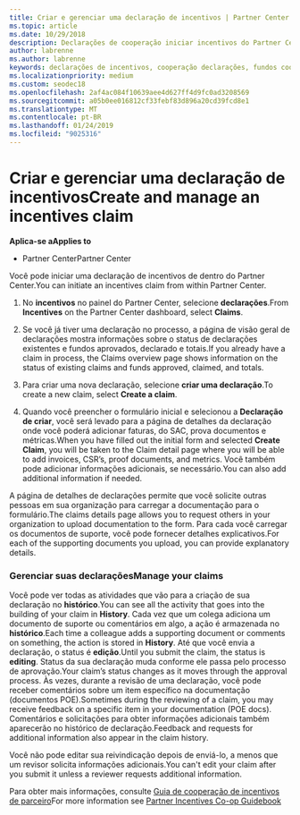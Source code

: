 ```yaml
---
title: Criar e gerenciar uma declaração de incentivos | Partner Center
ms.topic: article
ms.date: 10/29/2018
description: Declarações de cooperação iniciar incentivos do Partner Center. Você pode ver todas as atividades que vão para a criação de sua declaração no histórico.
author: labrenne
ms.author: labrenne
keywords: declarações de incentivos, cooperação declarações, fundos cooperativos
ms.localizationpriority: medium
ms.custom: seodec18
ms.openlocfilehash: 2af4ac084f10639aee4d627ff4d9fc0ad3208569
ms.sourcegitcommit: a05b0ee016812cf33febf83d896a20cd39fcd8e1
ms.translationtype: MT
ms.contentlocale: pt-BR
ms.lasthandoff: 01/24/2019
ms.locfileid: "9025316"
---
```

# <a name="create-and-manage-an-incentives-claim"></a><span data-ttu-id="bb1f9-105">Criar e gerenciar uma declaração de incentivos</span><span class="sxs-lookup"><span data-stu-id="bb1f9-105">Create and manage an incentives claim</span></span>

**<span data-ttu-id="bb1f9-106">Aplica-se a</span><span class="sxs-lookup"><span data-stu-id="bb1f9-106">Applies to</span></span>**
- <span data-ttu-id="bb1f9-107">Partner Center</span><span class="sxs-lookup"><span data-stu-id="bb1f9-107">Partner Center</span></span>

<span data-ttu-id="bb1f9-108">Você pode iniciar uma declaração de incentivos de dentro do Partner Center.</span><span class="sxs-lookup"><span data-stu-id="bb1f9-108">You can initiate an incentives claim from within Partner Center.</span></span> 

1. <span data-ttu-id="bb1f9-109">No **incentivos** no painel do Partner Center, selecione **declarações**.</span><span class="sxs-lookup"><span data-stu-id="bb1f9-109">From **Incentives** on the Partner Center dashboard, select **Claims**.</span></span>

2.  <span data-ttu-id="bb1f9-110">Se você já tiver uma declaração no processo, a página de visão geral de declarações mostra informações sobre o status de declarações existentes e fundos aprovados, declarado e totais.</span><span class="sxs-lookup"><span data-stu-id="bb1f9-110">If you already have a claim in process, the Claims overview page shows information on the status of existing claims and funds approved, claimed, and totals.</span></span>

3.  <span data-ttu-id="bb1f9-111">Para criar uma nova declaração, selecione **criar uma declaração**.</span><span class="sxs-lookup"><span data-stu-id="bb1f9-111">To create a new claim, select **Create a claim**.</span></span>

4.  <span data-ttu-id="bb1f9-112">Quando você preencher o formulário inicial e selecionou a **Declaração de criar**, você será levado para a página de detalhes da declaração onde você poderá adicionar faturas, do SAC, prova documentos e métricas.</span><span class="sxs-lookup"><span data-stu-id="bb1f9-112">When you have filled out the initial form and selected **Create Claim**, you will be taken to the Claim detail page where you will be able to add invoices, CSR’s, proof documents, and metrics.</span></span> <span data-ttu-id="bb1f9-113">Você também pode adicionar informações adicionais, se necessário.</span><span class="sxs-lookup"><span data-stu-id="bb1f9-113">You can also add additional information if needed.</span></span>

<span data-ttu-id="bb1f9-114">A página de detalhes de declarações permite que você solicite outras pessoas em sua organização para carregar a documentação para o formulário.</span><span class="sxs-lookup"><span data-stu-id="bb1f9-114">The claims details page allows you to request others in your organization to upload documentation to the form.</span></span> <span data-ttu-id="bb1f9-115">Para cada você carregar os documentos de suporte, você pode fornecer detalhes explicativos.</span><span class="sxs-lookup"><span data-stu-id="bb1f9-115">For each of the supporting documents you upload, you can provide explanatory details.</span></span> 

### <a name="manage-your-claims"></a><span data-ttu-id="bb1f9-116">Gerenciar suas declarações</span><span class="sxs-lookup"><span data-stu-id="bb1f9-116">Manage your claims</span></span>

<span data-ttu-id="bb1f9-117">Você pode ver todas as atividades que vão para a criação de sua declaração no **histórico**.</span><span class="sxs-lookup"><span data-stu-id="bb1f9-117">You can see all the activity that goes into the building of your claim in **History**.</span></span> <span data-ttu-id="bb1f9-118">Cada vez que um colega adiciona um documento de suporte ou comentários em algo, a ação é armazenada no **histórico**.</span><span class="sxs-lookup"><span data-stu-id="bb1f9-118">Each time a colleague adds a supporting document or comments on something, the action is stored in **History**.</span></span> <span data-ttu-id="bb1f9-119">Até que você envia a declaração, o status é **edição**.</span><span class="sxs-lookup"><span data-stu-id="bb1f9-119">Until you submit the claim, the status is **editing**.</span></span> <span data-ttu-id="bb1f9-120">Status da sua declaração muda conforme ele passa pelo processo de aprovação.</span><span class="sxs-lookup"><span data-stu-id="bb1f9-120">Your claim’s status changes as it moves through the approval process.</span></span> <span data-ttu-id="bb1f9-121">Às vezes, durante a revisão de uma declaração, você pode receber comentários sobre um item específico na documentação (documentos POE).</span><span class="sxs-lookup"><span data-stu-id="bb1f9-121">Sometimes during the reviewing of a claim, you may receive feedback on a specific item in your documentation (POE docs).</span></span> <span data-ttu-id="bb1f9-122">Comentários e solicitações para obter informações adicionais também aparecerão no histórico de declaração.</span><span class="sxs-lookup"><span data-stu-id="bb1f9-122">Feedback and requests for additional information also appear in the claim history.</span></span> 

<span data-ttu-id="bb1f9-123">Você não pode editar sua reivindicação depois de enviá-lo, a menos que um revisor solicita informações adicionais.</span><span class="sxs-lookup"><span data-stu-id="bb1f9-123">You can't edit your claim after you submit it unless a reviewer requests additional information.</span></span>

<span data-ttu-id="bb1f9-124">Para obter mais informações, consulte [Guia de cooperação de incentivos de parceiro](https://assets.microsoft.com/coop-guidebook.pdf)</span><span class="sxs-lookup"><span data-stu-id="bb1f9-124">For more information see [Partner Incentives Co-op Guidebook](https://assets.microsoft.com/coop-guidebook.pdf)</span></span>
